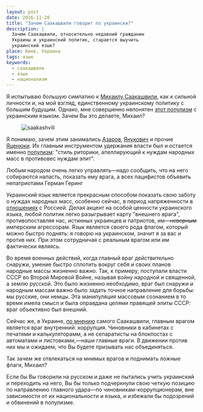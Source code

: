 ```yaml
---
layout: post
date: 2016-11-28
title: "Зачем Саакашвили говорит по украински?"
description: |
  Зачем Саакашвили, относительно недавний гражданин
  Украины и украинский политик, старается выучить
  украинский язык?
place: Киев, Украина
tags: язык
keywords:
  - саакашвили
  - язык
  - национализм
---
```


Я испытываю большую симпатию к
[Михаилу Саакашвили](https://ru.wikipedia.org/wiki/%D0%A1%D0%B0%D0%B0%D0%BA%D0%B0%D1%88%D0%B2%D0%B8%D0%BB%D0%B8,_%D0%9C%D0%B8%D1%85%D0%B0%D0%B8%D0%BB_%D0%9D%D0%B8%D0%BA%D0%BE%D0%BB%D0%BE%D0%B7%D0%BE%D0%B2%D0%B8%D1%87),
как к сильной личности и, на мой взгляд, единственному украинскому политику с большим будущим.
Однако, мне совершенно непонятен
[этот популизм](http://www.ntv.ru/novosti/1617794/)
с украинским языком. Зачем Вы это делаете, Михаил?

<!--more-->

<figure>
<img src="http://on.od.ua/wp-content/uploads/2016/10/%D0%A1%D0%B0%D0%B0%D0%BA%D0%B0%D1%88%D0%B2%D0%B8%D0%BB%D0%B8-840x420.jpg"
  alt="saakashvili"/>
</figure>

Я понимаю, зачем этим занимались
[Азаров](http://lurkmore.to/%D0%90%D0%B7%D0%B0%D1%80%D0%BE%D0%B2),
[Янукович](http://www.segodnya.ua/politics/power/janukovich-ukrainckij-jazyk---eto-dusha-natsii.html)
и прочие
[Яценюки](http://korrespondent.net/ukraine/politics/3508618-yatsenuik-ukraynskyi-yazyk-mozhet-stat-ofytsyalnym-v-es).
Их главным инструментом удержания власти был и остается именно
[популизм](https://ru.wikipedia.org/wiki/%D0%9F%D0%BE%D0%BF%D1%83%D0%BB%D0%B8%D0%B7%D0%BC):
"стиль риторики, апеллирующий к нуждам народных масс в противовес нуждам элит".

<aside class="quote">
Любым народом очень легко управлять&mdash;надо сообщить,
что на него собираются напасть, показать ему врага,
а всех пацифистов объявить непатриотами
<span>Герман Геринг</span>
</aside>

Украинский язык является прекрасным способом показать свою заботу о нуждах
народных масс, особенно сейчас, в период напряженности в
[отношениях](https://ru.wikipedia.org/wiki/%D0%A0%D0%BE%D1%81%D1%81%D0%B8%D1%8F_%D0%B8_%D0%B2%D0%BE%D0%BE%D1%80%D1%83%D0%B6%D1%91%D0%BD%D0%BD%D1%8B%D0%B9_%D0%BA%D0%BE%D0%BD%D1%84%D0%BB%D0%B8%D0%BA%D1%82_%D0%BD%D0%B0_%D0%B2%D0%BE%D1%81%D1%82%D0%BE%D0%BA%D0%B5_%D0%A3%D0%BA%D1%80%D0%B0%D0%B8%D0%BD%D1%8B)
с Россией.
Делая акцент на особой ценности украинского языка, любой политик
легко разыгрывает карту "внешнего врага", противопоставляя нас, истинных украинцев
и патриотов, им&mdash;<del>неверным</del> имперским агрессорам. Язык является
своего рода флагом, который можно быстро поднять: я говорю на украинском,
значит я за вас и против них. При этом сотрудничая с реальным врагом или
им фактически являясь.

Во время военных действий, когда главный враг действительно снаружи, умение
быстро сплотить вокруг себя и своих планов народные массы жизненно важно. Так, к примеру,
поступали власти СССР во Второй Мировой Войне, называя войну народной и священной,
а землю русской. Это было жизненно необходимо, враг был снаружи и народным
массам важно было задать точное направление для борьбы: мы русские, они немцы.
Эта манипуляция массовым сознанием в то время имела смысл и была оправдана
целями правящей элиты СССР: враг объективно был внешний.

Сейчас же, в Украине, [по мнению](http://korrespondent.net/ukraine/3607264-saakashvyly-vs-korruptsyia-pyar-yly-realnye-dela)
самого Саакашвили, главным врагом
является враг внутренний: коррупция. Чиновники в кабинетах с печатями и калькуляторамм,
а не сепаратисты на блокпостах с автоматами и листовками,&mdash;наши главные враги. В движении
против них мы и ожидаем, что Вы будете призывать нас объединяться.

Так зачем же отвлекаться на мнимых врагов и поднимать ложные флаги, Михаил?

Если бы Вы говорили на русском и даже не пытались учить украинский и переходить на
него, Вы бы только подчеркнули свою четкую позицию по направлению
главного удара&mdash;по чиновникам-коррупционерам, вне зависимости от
их национальности и языка, и избежали бы подозрений и обвинений в популизме.

